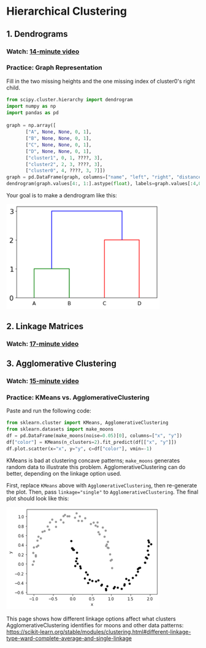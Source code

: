 # Hierarchical Clustering

## 1. Dendrograms

### Watch: [14-minute video](https://youtu.be/kWwLSggzaKU)

### Practice: Graph Representation

Fill in the two missing heights and the one missing index of
cluster0's right child.

```python
from scipy.cluster.hierarchy import dendrogram
import numpy as np
import pandas as pd

graph = np.array([
       ["A", None, None, 0, 1],
       ["B", None, None, 0, 1],
       ["C", None, None, 0, 1],
       ["D", None, None, 0, 1],
       ["cluster1", 0, 1, ????, 3],
       ["cluster2", 2, 3, ????, 3],
       ["cluster0", 4, ????, 3, 7]])
graph = pd.DataFrame(graph, columns=["name", "left", "right", "distance", "nodes"]).fillna("")
dendrogram(graph.values[4:, 1:].astype(float), labels=graph.values[:4,0])
```

Your goal is to make a dendrogram like this:

<img src="dendrogram.png" width=400>

## 2. Linkage Matrices

### Watch: [17-minute video](https://youtu.be/TTHlBqJn0QY)

## 3. Agglomerative Clustering

### Watch: [15-minute video](https://youtu.be/wF5WW9ZLJno)

### Practice: KMeans vs. AgglomerativeClustering

Paste and run the following code:

```python
from sklearn.cluster import KMeans, AgglomerativeClustering
from sklearn.datasets import make_moons
df = pd.DataFrame(make_moons(noise=0.05)[0], columns=["x", "y"])
df["color"] = KMeans(n_clusters=2).fit_predict(df[["x", "y"]])
df.plot.scatter(x="x", y="y", c=df["color"], vmin=-1)
```

KMeans is bad at clustering concave patterns; `make_moons` generates
random data to illustrate this problem.  AgglomerativeClustering can
do better, depending on the linkage option used.

First, replace `KMeans` above with `AgglomerativeClustering`, then
re-generate the plot.  Then, pass `linkage="single"` to
`AgglomerativeClustering`.  The final plot should look like this:

<img src="single.png" width=400>

This page shows how different linkage options affect what clusters
AgglomerativeClustering identifies for moons and other data patterns:
https://scikit-learn.org/stable/modules/clustering.html#different-linkage-type-ward-complete-average-and-single-linkage